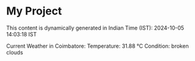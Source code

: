 # My Project

This content is dynamically generated in Indian Time (IST): 2024-10-05 14:03:18 IST


Current Weather in Coimbatore:
Temperature: 31.88 °C
Condition: broken clouds
